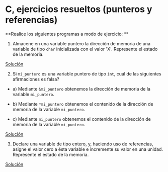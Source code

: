 # C, ejercicios resueltos (punteros y referencias)

**Realice los siguientes programas a modo de ejercicio: **

1. Almacene en una variable puntero la dirección de memoria de una variable
   de tipo `char` inicializada con el valor 'X'. Represente el estado de la memoria.

[Solución](./pun1.c)

2. Si `mi_puntero` es una variable puntero de tipo `int`, cuál de las siguientes
   afirmaciones es falsa?

* a) Mediante `&mi_puntero` obtenemos la dirección de memoria de la variable
  `mi_puntero`.

* b) Mediante `*mi_puntero` obtenemos el contenido de la dirección de memoria de
  la variable `mi_puntero`.

* c) Mediante `mi_puntero` obtenemos el contenido de la dirección de memoria de la
  variable `mi_puntero`.

[Solución](./pun2.c)

3. Declare una variable de tipo entero, y, haciendo uso de referencias, asigne
   el valor cero a ésta variable e incremente su valor en una unidad. Represente
   el estado de la memoria.

[Solución](./pun3.md)
